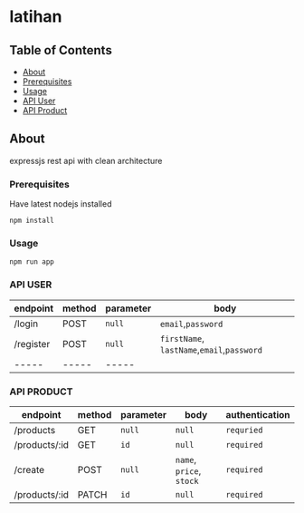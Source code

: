# latihan


## Table of Contents

- [About](#about)
- [Prerequisites](#prerequisites)
- [Usage](#usage)
- [API User](#api_user)
- [API Product](#api_product)

## About <a name = "about"></a>

expressjs rest api with clean architecture


### Prerequisites <a name = "prerequisites"></a>

Have latest nodejs installed

```
npm install
```

### Usage <a name = "usage"></a>

```
npm run app
```

### API USER <a name="api_user"></a>
| endpoint | method | parameter | body |
| ----- | ----- | ----- | ----- |
| /login | POST | ```null``` | ```email```,```password``` | 
| /register | POST | ```null``` | ```firstName```, ```lastName```,```email```,```password``` |
| ----- | ----- | ----- |

### API PRODUCT <a name="api_product"></a>

| endpoint | method | parameter | body | authentication |
| ----- | ----- | ----- | ----- | ----- |
| /products | GET | ```null``` | ```null``` | ```requried``` |
| /products/:id | GET | ```id``` | ```null``` | ```required``` |
| /create | POST | ```null``` | ```name```, ```price```, ```stock``` | ```required``` |
| /products/:id | PATCH | ```id``` | ```null``` | ```required``` |